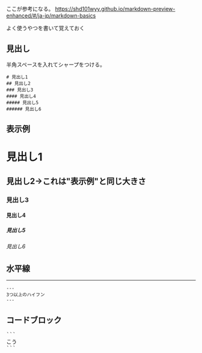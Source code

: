 ここが参考になる。
https://shd101wyy.github.io/markdown-preview-enhanced/#/ja-jp/markdown-basics

よく使うやつを書いて覚えておく

## 見出し
半角スペースを入れてシャープをつける。
```
# 見出し1
## 見出し2
### 見出し3
#### 見出し4
##### 見出し5
###### 見出し6
```
## 表示例

# 見出し1
## 見出し2→これは"表示例"と同じ大きさ
### 見出し3
#### 見出し4
##### 見出し5
###### 見出し6

## 水平線
---
```
---
3つ以上のハイフン
---
```

## コードブロック
<pre>
```
こう
&#096;&#096;&#096;
</pre>
